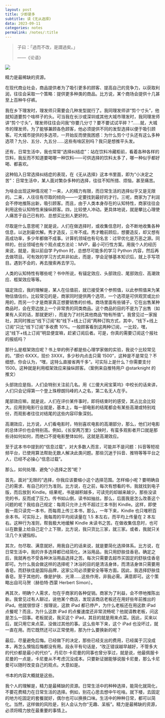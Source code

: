 ```yaml
---
layout: post
title: 少即是多
subtitle: 读《无从选择》
data: 2023-09-11
categories: notes
permalink: /notes/:title
---
```


> 子曰：「過而不改，是謂過矣。」
> 
> ——《论语》

![](https://user-images.githubusercontent.com/115197878/267341318-fc5c8ace-0057-4c7f-8780-3dbc557f821e.png)

精力是最稀缺的资源。

在现代商业社会，商品提供者为了吸引更多的顾客、提高自己的竞争力，以获取利润，往往会采取一个策略：提供更多种类的商品。比方说，某个商场会提供十几甚至上百种牛仔裤。

我在乡下理发时，理发师只需要会几种发型就行了。我同理发师讲“剪个寸头”，他就知道要剪个啥样子的头。可当我在长沙或深圳或其他大城市理发时，我同理发师讲“剪个寸头”，理发师往往会问我“你要几分寸？要不要试试平碎？”……就，大城市的理发师，为了能够兼顾各色顾客，他必须提供不同的发型选择以便于吸引顾客。可大城市提供的多选项，一开始反而使我困惑：为什么剪个寸头还有这么多种选项？九分、五分、九五分……这些有啥区别吗？我只是想推平头发。

还有，日常生活中，我也常常“选择纠结症”：站在饮料冷藏柜前，看着各种各样的饮料，我反而不知道要喝哪一种饮料——可供选择的饮料太多了，哪一种似乎都好喝、都喜欢。

这种陷入日常选择纠结症的表现，在《无从选择》这本书里面，即为“小决定之苦”：日常生活中，某人面对繁杂多种的选择，往往不知所措、烦恼，甚至痛苦。

为啥会出现这种情况呢？一来，人的精力有限，而日常生活的选择似乎又是无限的。二来，人往往有尽取的倾向——一定要找到最好的才行。三呢，商家为了利润会不停地推陈出新，吸引顾客。而且，由于人类本身存在的认知特性，商家往往会利用这些认知特性来操纵顾客。四，比较使人冲动。更具体地说，就是攀比心理使人痛苦于自己已有的、总想买比别人更好的。

尽取是什么意思呢？就是说，人们在做选择时，或收集信息时，会不断地收集各种信息，以达到最优解。秀才造反，三年不成。秀才瞻前顾后，想要造反，却又想有高成功率，多少年都做不成事。计算机领域也有句名言：过早优化是万恶之源。同样的，创业领域也有个观点或方法论：MVP，最小可行性方案。用我个人的经历来说，就是，我以前自学 Python 时，总想尽可能多的学习 Python 内容，然后再去做项目。可有效的学习方式并非如此，而是，学会足够基本知识后，就上手写项目。遇到不会的，再去搜索再去学习。

人类的认知特性有哪些呢？书中所说，有锚定效应、头部效应、尾部效应、高潮效应、框架效应等等。

锚定效应，我的理解是，某人在估值前，就已接受某个参照值，以此参照值来为某物估值估价。比较常见的是，商家同时提供两个选项，一个选项是可供观赏或比价用的，而另一个才是商家真正想要销售的价格。商场里面有些铺子，它在出售某种商品时，会在旁边放上一个非常贵的同类商品。这个商品的目的不是为了出售（如果有人买的话，那就更好），而是为了衬托其他商品“物有所值”。我曾见过一家报社，其同时推出“线下订阅”和“线下+线上订阅”两种订购方式，其中，“线下+线上订阅”只比“线下订阅”多收费 10%。一般顾客看到这两种订阅，一比较，嘿，这“线下+线上订阅”明显便宜嘛，赶紧订阅后者。可是，你真的需要订阅这个报社的报纸吗？

那什么是框架效应呢？书上举的例子都是些心理学家做的实验，我说个比较常见的。“原价 6XXX，现价 3XXX，多少秒内点击只需 1500”，这种是不是常见？不细想，你会认为，“嘿，这特么直接省两千多”。可实际上是什么？你需要支付 1500。这种就是利用框架效应来操纵顾客。（案例来自推特用户 @starknight 的推文）

头部效应是指，人们会特别关注前几名。用《三傻大闹宝莱坞》中校长的话来讲，人们只会记得第一个登上珠穆朗玛峰的人之名，第二名无人在乎。

尾部效应嘛，就是说，人们在评价某件事时，即将结束时的感受，其占比会比较大。应用到电影行业就是，基本上，每一部电影的结尾都会有某些高潮或特别戏份，而观影者往往对结尾的这些内容印象深刻。

高潮效应，比方说，人们看电影时，特别喜欢电影的高潮部分，那么，他们对电影的总体评价也会特别高。例如，《长安两万里》公映时，有蛮多观影者开口就是那些诗如何如何，而绝口不提电影整体如何。这就是高潮效应。

至于这本书中提到的“信息过载”，对大多数人而言，可能并不是问题：抖音等短视频平台，已使用算法帮助无数人解决此类问题。那些沉迷于抖音、推特等等平台之人，已经不必操心“信息过载”。

那么，如何处理、避免“小选择之苦”呢？

首先，面对“无限的”选择，你我应该要缩小这个选择范围。怎样缩小呢？要明确自己的需求、有自己的行为准则。比方说，在之前，每次有想看的书，我就找到电子版，而后放到 Kindle。结果呢，书是越积越多，可读完的却越来越少。那些没读完的书，反而成了压力。传书如山倒，读书如抽丝。那么，后面我是怎么改善这个问题的呢？我给自己规定：每周只允许上传不超过三本书到 Kindle。这样，即使我一周只读完一本书，而每周上传三本书，那么，一年下来，Kindle 也只堆积百余本书。可实际上，我每周的平均阅读量在 1.5 本左右，而平均上传量在 2 本左右。这种行为准则，帮我极大地缓解 Kindle 未读书之苦。在做收集信息时，也可以在数量上给自己定个上下限，比方说，我只货比三家，就三家。或者，我就只关注几个关键指标。

其次，勿尽取、满意就好。用我自己的话来说，就是要简化选择体系。比方说，在日常生活中，我的许多选择都已经简化。沐浴用品，我只用舒肤佳香皂。确定之后，我就再也不受各种沐浴用品选择之苦。每次只需要去超市买固定的舒肤佳香皂即可。为什么我会做这样的选择呢？沐浴的目的是清洁身体，而清洁身体只需要用香皂。而舒肤佳是国际品牌，这家公司必须要安全等等方面。因此，我选择舒肤佳香皂。至于其他的，像是护肤、光滑……这些作用，非我必需。满意即可。这个策略出自司马贺（赫伯特·西蒙 Herbert Simon）。

再其次，明确个人需求，勿在乎商家的各种促销。商家为了利益，会不停地推陈出新。我曾见过有人聊过，说他某个商店，发现该商店老板还在用好些年前推出的 iPad。他就很惊讶：按理说，这款 iPad 都已停产，为什么老板还在用这款 iPad 点餐呢？而且，为什么这款 iPad 的点餐速度还非常流畅呢？他就请教老板，问这是怎么一回事。老板就说，我买这个 iPad，其目的就是用来点菜。因此，买来以后，就只用它来点菜，没做过其他的事。这么些年下来，这个 iPad 也没坏过，就一直在用。而它既然还可以正常使用，那为什么要换新的呢？

最后，尽量避免后悔。已经做下的决定，那些已经支出的费用，已经属于沉没成本，再怎么懊恼后悔都没有用。段永平有句话是，“改正错误越早越好，不管多大的代价都是最小的代价”。丹尼尔·卡尼曼的同事也曾分享过，就是说，他最佩服卡尼曼的一点是，卡尼曼从不考虑沉没成本。只要新证据能够说服卡尼曼，那么卡尼曼可以随时改变自己的观点。大意如是。

书本的内容大概就是这些。

我个人的理解是，精力是最稀缺的资源。日常生活中的种种选择，能简化就简化，不要花费精力在日常生活的选择。例如，别花心思去想中午吃啥。就下楼，去固定的地方吃固定的套餐就好，偶尔也可以换换口味。生活中的种种日常，都可以简化。当然，这样做的风险是，别人会认为你“无趣、呆板”。精力是最稀缺的资源，必须将精力放在最重要的事情上。
